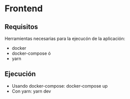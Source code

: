# Frontend

## Requisitos
Herramientas necesarias para la ejecucón de la aplicación:
- docker
- docker-compose
ó
- yarn

## Ejecución
- Usando docker-compose: docker-compose up
- Con yarn: yarn dev
